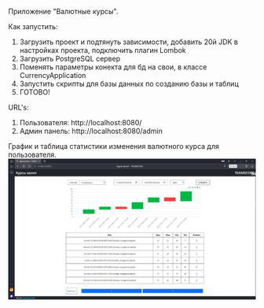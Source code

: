 Приложение "Валютные курсы".

Как запустить:
1. Загрузить проект и подтянуть зависимости, добавить 20й JDK в настройках проекта, подключить плагин Lombok
2. Загрузить PostgreSQL сервер
3. Поменять параметры конекта для бд на свои, в классе CurrencyApplication
4. Запустить скрипты для базы данных по созданию базы и таблиц
5. ГОТОВО!

URL's:
1. Пользователя: http://localhost:8080/
2. Админ панель: http://localhost:8080/admin

График и таблица статистики изменения валютного курса для пользователя.
![График курса валют с таблицей](src%2Fmain%2Fresources%2Fimg%2FchartAndTable.png)

